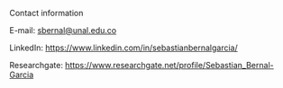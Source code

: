 
Contact information

E-mail: sbernal@unal.edu.co

LinkedIn: https://www.linkedin.com/in/sebastianbernalgarcia/

Researchgate: https://www.researchgate.net/profile/Sebastian_Bernal-Garcia
